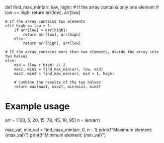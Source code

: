 def find_max_min(arr, low, high):
    # If the array contains only one element
    if low == high:
        return arr[low], arr[low]
    
    # If the array contains two elements
    elif high == low + 1:
        if arr[low] > arr[high]:
            return arr[low], arr[high]
        else:
            return arr[high], arr[low]
    
    # If the array contains more than two elements, divide the array into two halves
    else:
        mid = (low + high) // 2
        max1, min1 = find_max_min(arr, low, mid)
        max2, min2 = find_max_min(arr, mid + 1, high)
        
        # Combine the results of the two halves
        return max(max1, max2), min(min1, min2)

# Example usage
arr = [100, 5, 20, 15, 78, 45, 10, 95]
n = len(arr)

max_val, min_val = find_max_min(arr, 0, n - 1)
print(f"Maximum element: {max_val}")
print(f"Minimum element: {min_val}")
